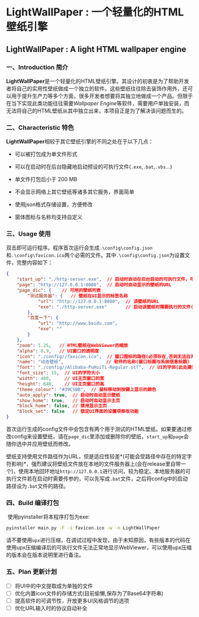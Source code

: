# LightWallPaper : 一个轻量化的HTML壁纸引擎

## LightWallPaper : A light HTML wallpaper engine

### 一、Introduction 简介

​	**LightWallPaper**是一个轻量化的HTML壁纸引擎。其设计的初衷是为了帮助开发者将自己的实用性壁纸做成一个独立的软件。这些壁纸往往除去装饰作用外，还可以用于提升生产力等多个方面，很多开发者想要将其独立地做成一个产品。但限于在当下实现此类功能往往需要*Wallpaper Engine*等软件，需要用户单独安装，而无法将自己的HTML壁纸从其中独立出来，本项目正是为了解决该问题而生的。

### 二、Characteristic 特色

​	**LightWallPaper**相较于其它壁纸引擎的不同之处在于以下几点：

- 可以被打包成为单文件形式

- 可以在启动时在后台隐藏地启动预设的可执行文件(`.exe`,`.bat`,`.vbs`...)

- 单文件打包后小于 200 MB

- 不会显示网络上其它壁纸等诸多其它服务，界面简单

- 使用json格式存储设置，方便修改

- 窗体图标与名称均支持自定义

### 三、Usage 使用

​	双击即可运行程序。程序首次运行会生成`.\config\config.json`和`.\config\favicon.ico`两个必需的文件。其中`.\config\config.json`为设置文件，完整内容如下：

```json
{
    "start_up": "./http-server.exe",  // 启动时自动在后台启动的可执行文件，可留空
    "page": "http://127.0.0.1:8080",  // 启动时自动显示的壁纸的URL
    "page_dic": {    // 可用的壁纸列表
        "测试服务器": {   // 壁纸在UI显示的标签名称
            "url": "http://127.0.0.1:8080",  // 该壁纸的URL
            "exe": "./http-server.exe"       // 启动该壁纸时需要执行的文件(启动路径)
        },
        "百度一下": {
            "url": "http://www.baidu.com",
            "exe": ""
        }
    },
    "zoom": 1.25,   // HTML壁纸在WebViewer的缩放
    "alpha": 0.9,   // UI窗口的透明度
    "icon": "./config//favicon.ico",  // 窗口图标的路径(必须存在,否则无法在系统托盘创建图标)
    "name": "动态壁纸",                // 软件的名称(窗口标题与系统信息标题)
    "font": "./config//Alibaba-PuHuiTi-Regular.otf",  // UI的字体(此处建议阿里巴巴普惠体)，可以留空
    "font_size": 15,  // UI的字符大小
    "width": 480,     // UI主页窗口的宽
    "height": 640,    // UI主页窗口的高
    "theme_colour": "#39C5BB",  // 鼠标移动到按键上显示的颜色
    "auto_apply": true,  // 启动时自动显示壁纸
    "show_home": true,   // 启动时自动显示主页
    "block_home": false, // 禁用显示主页
    "block_set": false   // 锁定UI界面的设置项修改功能
}
```

​	首次运行生成的config文件中会包含有两个用于测试的HTML壁纸。如果要通过修改config来设置壁纸，请在`page_dic`里添加或删除你的壁纸，`start_up`和`page`会随你选中并应用壁纸而修改。

​	壁纸支持使用文件路径作为URL，但是适应性较差*(可能会受路径中存在的特定字符影响)*，强烈建议将壁纸文件放在本地的文件服务器上(会在release里自带一个)，使用本地回环地址`http://127.0.0.1`进行访问，较为稳定。本地服务器的可执行文件若在启动时需要传参的，可以先写成`.bat`文件，之后将config中的启动路径设为`.bat`文件的路径。

### 四、Build 编译打包

​	使用pyinstaller将本程序打包为exe:

```bash
pyinstaller main.py -F -i favicon.ico -w -n LightWallPaper 
```

​	请不要使用`upx`进行压缩，在调试过程中发现，由于未知原因，有些版本的代码在使用upx压缩编译后的可执行文件无法正常地显示WebViewer，可以使用upx压缩的版本会在版本说明里进行备注。



### 五、Plan 更新计划

- [ ] 将UI中的中文提取成为单独的文件
- [ ] 优化内置icon文件的存储方式(目前偷懒,保存为了Base64字符串)
- [ ] 提高软件的可调节性，开放更多UI风格调节的选项
- [ ] 优化URL输入时的协议自动补全